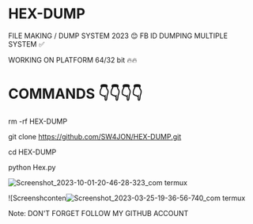 # HEX-DUMP
FILE MAKING / DUMP SYSTEM 2023 😊
FB ID DUMPING MULTIPLE SYSTEM ✅

WORKING ON PLATFORM 64/32 bit 🔥🔥

# COMMANDS 👇👇👇👇


rm -rf HEX-DUMP

git clone https://github.com/SW4JON/HEX-DUMP.git

cd HEX-DUMP

python Hex.py

![Screenshot_2023-10-01-20-46-28-323_com termux](https://github.com/SW4JON/HEX-DUMP/assets/91185222/7ba2056f-4221-41f7-96a9-ccdd10579a26)





![Screenshconten![Screenshot_2023-03-25-19-36-56-740_com termux](https://user-images.githubusercontent.com/91185222/227778695-7d88db30-6fa0-46df-8d9a-c7dfa733f7ac.jpg)


Note: DON'T FORGET FOLLOW MY GITHUB ACCOUNT 
